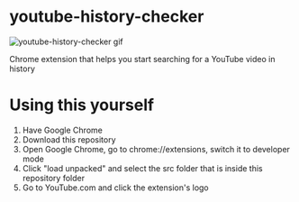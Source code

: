 # youtube-history-checker
![youtube-history-checker gif](https://i.imgur.com/pugGxnx.gif)

Chrome extension that helps you start searching for a YouTube video in history

# Using this yourself
1. Have Google Chrome
2. Download this repository
3. Open Google Chrome, go to chrome://extensions, switch it to developer mode
4. Click "load unpacked" and select the src folder that is inside this repository folder
5. Go to YouTube.com and click the extension's logo
